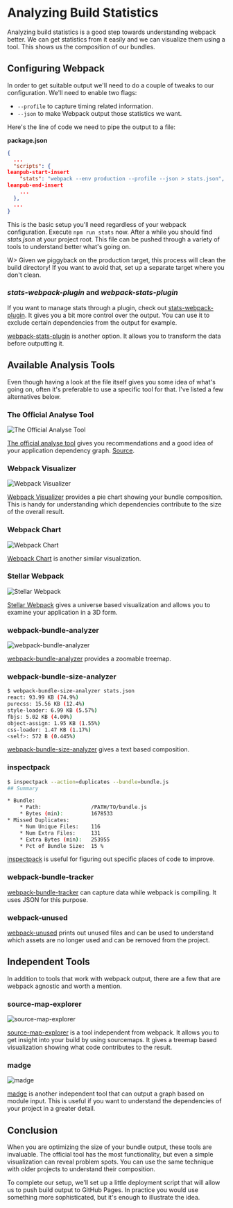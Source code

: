 # Analyzing Build Statistics

Analyzing build statistics is a good step towards understanding webpack better. We can get statistics from it easily and we can visualize them using a tool. This shows us the composition of our bundles.

## Configuring Webpack

In order to get suitable output we'll need to do a couple of tweaks to our configuration. We'll need to enable two flags:

* `--profile` to capture timing related information.
* `--json` to make Webpack output those statistics we want.

Here's the line of code we need to pipe the output to a file:

**package.json**

```json
{
  ...
  "scripts": {
leanpub-start-insert
    "stats": "webpack --env production --profile --json > stats.json",
leanpub-end-insert
    ...
  },
  ...
}
```

This is the basic setup you'll need regardless of your webpack configuration. Execute `npm run stats` now. After a while you should find *stats.json* at your project root. This file can be pushed through a variety of tools to understand better what's going on.

W> Given we piggyback on the production target, this process will clean the build directory! If you want to avoid that, set up a separate target where you don't clean.

### *stats-webpack-plugin* and *webpack-stats-plugin*

If you want to manage stats through a plugin, check out [stats-webpack-plugin](https://www.npmjs.com/package/stats-webpack-plugin). It gives you a bit more control over the output. You can use it to exclude certain dependencies from the output for example.

[webpack-stats-plugin](https://www.npmjs.com/package/webpack-stats-plugin) is another option. It allows you to transform the data before outputting it.

## Available Analysis Tools

Even though having a look at the file itself gives you some idea of what's going on, often it's preferable to use a specific tool for that. I've listed a few alternatives below.

### The Official Analyse Tool

![The Official Analyse Tool](images/analyse.png)

[The official analyse tool](http://webpack.github.io/analyse/) gives you recommendations and a good idea of your application dependency graph. [Source](https://github.com/webpack/analyse).

### Webpack Visualizer

![Webpack Visualizer](images/webpack-visualizer.png)

[Webpack Visualizer](https://chrisbateman.github.io/webpack-visualizer/) provides a pie chart showing your bundle composition. This is handy for understanding which dependencies contribute to the size of the overall result.

### Webpack Chart

![Webpack Chart](images/webpack-chart.png)

[Webpack Chart](https://alexkuz.github.io/webpack-chart/) is another similar visualization.

### Stellar Webpack

![Stellar Webpack](images/stellar-webpack.jpg)

[Stellar Webpack](https://alexkuz.github.io/stellar-webpack/) gives a universe based visualization and allows you to examine your application in a 3D form.

### webpack-bundle-analyzer

![webpack-bundle-analyzer](images/webpack-bundle-analyzer.jpg)

[webpack-bundle-analyzer](https://www.npmjs.com/package/webpack-bundle-analyzer) provides a zoomable treemap.

### webpack-bundle-size-analyzer

```bash
$ webpack-bundle-size-analyzer stats.json
react: 93.99 KB (74.9%)
purecss: 15.56 KB (12.4%)
style-loader: 6.99 KB (5.57%)
fbjs: 5.02 KB (4.00%)
object-assign: 1.95 KB (1.55%)
css-loader: 1.47 KB (1.17%)
<self>: 572 B (0.445%)
```

[webpack-bundle-size-analyzer](https://www.npmjs.com/package/webpack-bundle-size-analyzer) gives a text based composition.

### inspectpack

```bash
$ inspectpack --action=duplicates --bundle=bundle.js
## Summary

* Bundle:
    * Path:                /PATH/TO/bundle.js
    * Bytes (min):         1678533
* Missed Duplicates:
    * Num Unique Files:    116
    * Num Extra Files:     131
    * Extra Bytes (min):   253955
    * Pct of Bundle Size:  15 %
```

[inspectpack](https://www.npmjs.com/package/inspectpack) is useful for figuring out specific places of code to improve.

### webpack-bundle-tracker

[webpack-bundle-tracker](https://www.npmjs.com/package/webpack-bundle-tracker) can capture data while webpack is compiling. It uses JSON for this purpose.

### webpack-unused

[webpack-unused](https://www.npmjs.com/package/webpack-unused) prints out unused files and can be used to understand which assets are no longer used and can be removed from the project.

## Independent Tools

In addition to tools that work with webpack output, there are a few that are webpack agnostic and worth a mention.

### source-map-explorer

![source-map-explorer](images/source-map-explorer.png)

[source-map-explorer](https://www.npmjs.com/package/source-map-explorer) is a tool independent from webpack. It allows you to get insight into your build by using sourcemaps. It gives a treemap based visualization showing what code contributes to the result.

### madge

![madge](images/madge.png)

[madge](https://www.npmjs.com/package/madge) is another independent tool that can output a graph based on module input. This is useful if you want to understand the dependencies of your project in a greater detail.

## Conclusion

When you are optimizing the size of your bundle output, these tools are invaluable. The official tool has the most functionality, but even a simple visualization can reveal problem spots. You can use the same technique with older projects to understand their composition.

To complete our setup, we'll set up a little deployment script that will allow us to push build output to GitHub Pages. In practice you would use something more sophisticated, but it's enough to illustrate the idea.
